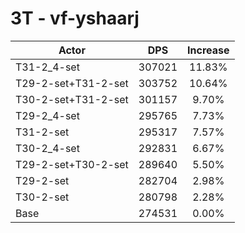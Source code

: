 # 3T - vf-yshaarj
| Actor | DPS | Increase |
|---|:---:|:---:|
|T31-2_4-set|307021|11.83%|
|T29-2-set+T31-2-set|303752|10.64%|
|T30-2-set+T31-2-set|301157|9.70%|
|T29-2_4-set|295765|7.73%|
|T31-2-set|295317|7.57%|
|T30-2_4-set|292831|6.67%|
|T29-2-set+T30-2-set|289640|5.50%|
|T29-2-set|282704|2.98%|
|T30-2-set|280798|2.28%|
|Base|274531|0.00%|
